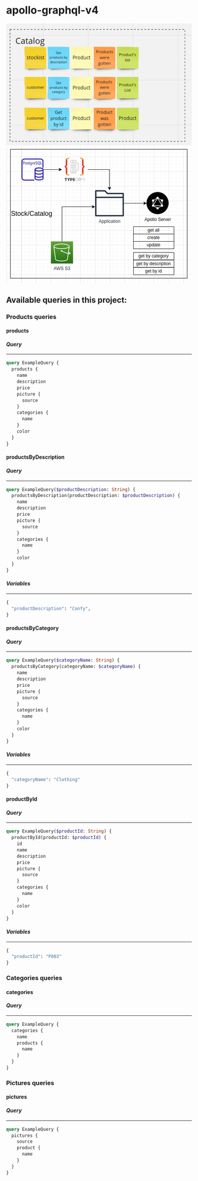 # apollo-graphql-v4

![catalog's context](src/assets/Catalog.png)
![Catalog and Stock's Architecture](src/assets/Stock_Catalog.png)

## Available queries in this project:

### Products queries

#### products

#### _Query_

---
```graphql
query ExampleQuery {
  products {
    name
    description
    price
    picture {
      source
    }
    categories {
      name
    }
    color
  }
}
```

#### productsByDescription

#### _Query_

---

```graphql
query ExampleQuery($productDescription: String) {
  productsByDescription(productDescription: $productDescription) {
    name
    description
    price
    picture {
      source
    }
    categories {
      name
    }
    color
  }
}
```

#### _Variables_

---

```graphql
{
  "productDescription": "Confy",
}
```

#### productsByCategory
#### _Query_
---
``` graphql
query ExampleQuery($categoryName: String) {
  productsByCategory(categoryName: $categoryName) {
    name
    description
    price
    picture {
      source
    }
    categories {
      name
    }
    color
  }
}
```
#### _Variables_
---
```graphql
{
  "categoryName": "Clothing" 
}
```
#### productById
#### _Query_
---
```graphql
query ExampleQuery($productId: String) {
  productById(productId: $productId) {
    id
    name
    description
    price
    picture {
      source
    }
    categories {
      name
    }
    color
  }
}
```
#### _Variables_
---
```graphql
{
  "productId": "P003"
}
```
### Categories queries

#### categories

#### _Query_

---
```graphql
query ExampleQuery {
  categories {
    name
    products {
      name
    }
  }
}
```

### Pictures queries

#### pictures

#### _Query_

---
```graphql
query ExampleQuery {
  pictures {
    source
    product {
      name
    }
  }
}
```
